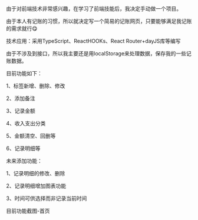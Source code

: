 由于对前端技术非常感兴趣，在学习了前端技能后，我决定手动做一个项目。

由于本人有记账的习惯，所以就决定写一个简易的记账网页，只要能够满足我记账的需求就行😋

技术应用：采用TypeScript、ReactHOOKs、React Router+dayJS库等编写

由于不涉及到接口，所以我主要还是用localStorage来处理数据，保存我的一些记账数据。

目前功能如下：

1、标签新增、删除、修改

2、添加备注

3、记录金额

4、收入支出分类

5、金额清空、回删等

6、记录明细等

未来添加功能：

1、记录明细的修改、删除

2、记录明细增加图表功能

3、时间可供选择而非记录当前时间

目前功能截图-首页
